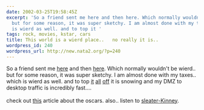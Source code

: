 ```yaml
---
date: 2002-03-25T19:58:45Z
excerpt: 'So a friend sent me here and then here. Which normally wouldn''t be wierd..
  but for some reason, it was super sketchy. I am almost done with my taxes.. which
  is wierd as well. and to top it '
tags: rock, movies, kstar, cars
title: This world is a wierd place..   no really it is..
wordpress_id: 240
wordpress_url: http://new.nata2.org/?p=240
---
```


So a friend sent me <a href="http://www.splitsyndicate.com/jenny18/">here</a> and then <a href="http://www.barefooters.org/">here</a>. Which normally wouldn't be wierd.. but for some reason, it was super sketchy. I am almost done with my taxes.. which is wierd as well. and to top <a href="http://www.cnn.com/2002/TECH/science/03/25/endangered.parks/index.html">it</a> <a href="http://www.cnn.com/CNN/Programs/wolf.blitzer.reports/index.html">all</a> <a href="http://www.latimes.com/news/opinion/commentary/la-000021224mar24.story?coll=la-news-comment-opinions">off</a> it is snowing and my DMZ to desktop traffic is incredibly fast....<br/><br/>check out <a href="http://www.salon.com/ent/movies/feature/2002/03/25/oscars_2002/index.html?x">this</a> article about the oscars. also.. listen to <a href="http://www.killrockstars.com/bands/sleater-kinney/">sleater-Kinney</a>.
